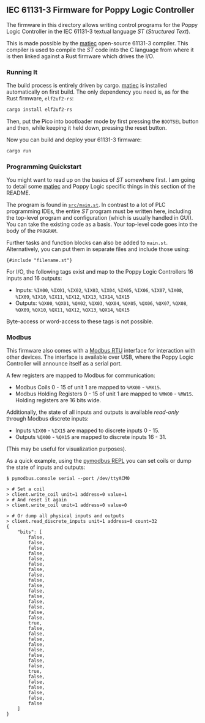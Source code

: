 IEC 61131-3 Firmware for Poppy Logic Controller
-----------------------------------------------
The firmware in this directory allows writing control programs for the Poppy
Logic Controller in the IEC 61131-3 textual language _ST_ (_Structured Text_).

This is made possible by the [matiec] open-source 61131-3 compiler.  This
compiler is used to compile the _ST_ code into the C language from where it
is then linked against a Rust firmware which drives the I/O.

### Running It
The build process is entirely driven by cargo.  [matiec] is installed
automatically on first build.  The only dependency you need is, as for the Rust
firmware, `elf2uf2-rs`:

```bash
cargo install elf2uf2-rs
```

Then, put the Pico into bootloader mode by first pressing the `BOOTSEL` button
and then, while keeping it held down, pressing the reset button.

Now you can build and deploy your 61131-3 firmware:

```bash
cargo run
```

### Programming Quickstart
You might want to read up on the basics of _ST_ somewhere first.  I am going to
detail some [matiec] and Poppy Logic specific things in this section of the
README.

The program is found in [`src/main.st`][main.st].  In contrast to a lot of PLC
programming IDEs, the entire _ST_ program must be written here, including the
top-level program and configuration (which is usually handled in GUI).  You can
take the existing code as a basis. Your top-level code goes into the body of
the `PROGRAM`.

Further tasks and function blocks can also be added to `main.st`.
Alternatively, you can put them in separate files and include those using:

```text
{#include "filename.st"}
```

For I/O, the following tags exist and map to the Poppy Logic Controllers 16
inputs and 16 outputs:

- Inputs: `%IX00`, `%IX01`, `%IX02`, `%IX03`, `%IX04`, `%IX05`, `%IX06`,
  `%IX07`, `%IX08`, `%IX09`, `%IX10`, `%IX11`, `%IX12`, `%IX13`, `%IX14`,
  `%IX15`
- Outputs: `%QX00`, `%QX01`, `%QX02`, `%QX03`, `%QX04`, `%QX05`, `%QX06`,
  `%QX07`, `%QX08`, `%QX09`, `%QX10`, `%QX11`, `%QX12`, `%QX13`, `%QX14`,
  `%QX15`

Byte-access or word-access to these tags is not possible.

### Modbus
This firmware also comes with a [Modbus RTU] interface for interaction with
other devices.  The interface is available over USB, where the Poppy Logic
Controller will announce itself as a serial port.

A few registers are mapped to Modbus for communication:

- Modbus Coils 0 - 15 of unit 1 are mapped to `%MX00` - `%MX15`.
- Modbus Holding Registers 0 - 15 of unit 1 are mapped to `%MW00` - `%MW15`.
  Holding registers are 16 bits wide.

Additionally, the state of all inputs and outputs is available _read-only_
through Modbus discrete inputs:

- Inputs `%IX00` - `%IX15` are mapped to discrete inputs 0 - 15.
- Outputs `%QX00` - `%QX15` are mapped to discrete inputs 16 - 31.

(This may be useful for visualization purposes).

As a quick example, using the [pymodbus REPL] you can set coils or dump the
state of inputs and outputs:

```console
$ pymodbus.console serial --port /dev/ttyACM0

> # Set a coil
> client.write_coil unit=1 address=0 value=1
> # And reset it again
> client.write_coil unit=1 address=0 value=0

> # Or dump all physical inputs and outputs
> client.read_discrete_inputs unit=1 address=0 count=32
{
    "bits": [
        false,
        false,
        false,
        false,
        false,
        false,
        false,
        false,
        false,
        false,
        false,
        false,
        false,
        false,
        false,
        false,
        true,
        false,
        false,
        false,
        false,
        false,
        false,
        false,
        false,
        true,
        false,
        false,
        false,
        false,
        false,
        false
    ]
}
```

[matiec]: https://github.com/beremiz/matiec
[main.st]: src/main.st
[Modbus RTU]: https://en.wikipedia.org/wiki/Modbus
[pymodbus REPL]: https://pymodbus.readthedocs.io/en/latest/source/library/REPL.html
